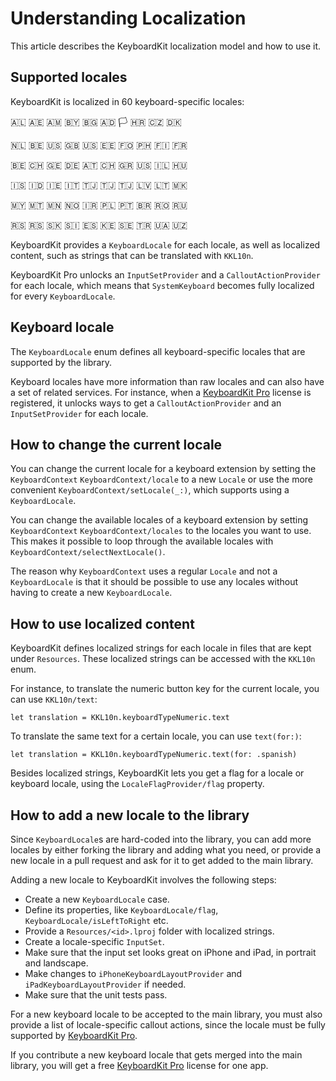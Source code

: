 # Understanding Localization

This article describes the KeyboardKit localization model and how to use it.


## Supported locales

KeyboardKit is localized in 60 keyboard-specific locales:

🇦🇱 🇦🇪 🇦🇲 🇧🇾 🇧🇬 🇦🇩 🏳️ 🇭🇷 🇨🇿 🇩🇰 <br />

🇳🇱 🇧🇪 🇺🇸 🇬🇧 🇺🇸 🇪🇪 🇫🇴 🇵🇭 🇫🇮 🇫🇷 <br />

🇧🇪 🇨🇭 🇬🇪 🇩🇪 🇦🇹 🇨🇭 🇬🇷 🇺🇸 🇮🇱 🇭🇺 <br />

🇮🇸 🇮🇩 🇮🇪 🇮🇹 🇹🇯 🇹🇯 🇹🇯 🇱🇻 🇱🇹 🇲🇰 <br />

🇲🇾 🇲🇹 🇲🇳 🇳🇴 🇮🇷 🇵🇱 🇵🇹 🇧🇷 🇷🇴 🇷🇺 <br />

🇷🇸 🇷🇸 🇸🇰 🇸🇮 🇪🇸 🇰🇪 🇸🇪 🇹🇷 🇺🇦 🇺🇿 <br />

KeyboardKit provides a ``KeyboardLocale`` for each locale, as well as localized content, such as strings that can be translated with ``KKL10n``.

KeyboardKit Pro unlocks an ``InputSetProvider`` and a ``CalloutActionProvider`` for each locale, which means that ``SystemKeyboard`` becomes fully localized for every ``KeyboardLocale``.



## Keyboard locale

The ``KeyboardLocale`` enum defines all keyboard-specific locales that are supported by the library.

Keyboard locales have more information than raw locales and can also have a set of related services. For instance, when a [KeyboardKit Pro][Pro] license is registered, it unlocks ways to get a ``CalloutActionProvider`` and an ``InputSetProvider`` for each locale.



## How to change the current locale 

You can change the current locale for a keyboard extension by setting the ``KeyboardContext`` ``KeyboardContext/locale`` to a new `Locale` or use the more convenient ``KeyboardContext/setLocale(_:)``, which supports using a ``KeyboardLocale``.

You can change the available locales of a keyboard extension by setting ``KeyboardContext`` ``KeyboardContext/locales`` to the locales you want to use. This makes it possible to loop through the available locales with ``KeyboardContext/selectNextLocale()``.

The reason why ``KeyboardContext`` uses a regular `Locale` and not a ``KeyboardLocale`` is that it should be possible to use any locales without having to create a new ``KeyboardLocale``.



## How to use localized content

KeyboardKit defines localized strings for each locale in files that are kept under `Resources`. These localized strings can be accessed with the ``KKL10n`` enum.

For instance, to translate the numeric button key for the current locale, you can use ``KKL10n/text``:

```
let translation = KKL10n.keyboardTypeNumeric.text
```

To translate the same text for a certain locale, you can use `text(for:)`:

```
let translation = KKL10n.keyboardTypeNumeric.text(for: .spanish)
```

Besides localized strings, KeyboardKit lets you get a flag for a locale or keyboard locale, using the ``LocaleFlagProvider/flag`` property. 



## How to add a new locale to the library

Since ``KeyboardLocale``s are hard-coded into the library, you can add more locales by either forking the library and adding what you need, or provide a new locale in a pull request and ask for it to get added to the main library.

Adding a new locale to KeyboardKit involves the following steps:

* Create a new ``KeyboardLocale`` case.
* Define its properties, like ``KeyboardLocale/flag``, ``KeyboardLocale/isLeftToRight`` etc.
* Provide a `Resources/<id>.lproj` folder with localized strings.
* Create a locale-specific ``InputSet``.
* Make sure that the input set looks great on iPhone and iPad, in portrait and landscape.
* Make changes to ``iPhoneKeyboardLayoutProvider`` and ``iPadKeyboardLayoutProvider`` if needed.
* Make sure that the unit tests pass.

For a new keyboard locale to be accepted to the main library, you must also provide a list of locale-specific callout actions, since the locale must be fully supported by [KeyboardKit Pro][Pro].

If you contribute a new keyboard locale that gets merged into the main library, you will get a free [KeyboardKit Pro][Pro] license for one app.   



[Pro]: https://github.com/KeyboardKit/KeyboardKitPro
